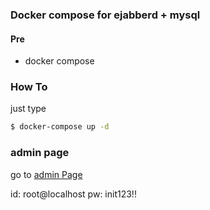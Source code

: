 ### Docker compose for ejabberd + mysql

#### Pre
* docker compose

### How To
just type
```bash
$ docker-compose up -d
```

### admin page
go to [admin Page](http://localhost:5280/admin)

id: root@localhost
pw: init123!!